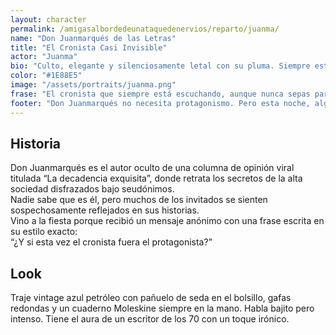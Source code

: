 ```yaml
---
layout: character
permalink: /amigasalbordedeunataquedenervios/reparto/juanma/
name: "Don Juanmarqués de las Letras"
title: "El Cronista Casi Invisible"
actor: "Juanma"
bio: "Culto, elegante y silenciosamente letal con su pluma. Siempre está escribiendo... aunque no siempre con tinta."
color: "#1E88E5"
image: "/assets/portraits/juanma.png"
frase: "El cronista que siempre está escuchando, aunque nunca sepas para qué."
footer: "Don Juanmarqués no necesita protagonismo. Pero esta noche, alguien le ha escrito para decirle: el protagonista... podrías ser tú."
---
```


## Historia

Don Juanmarqués es el autor oculto de una columna de opinión viral titulada “La decadencia exquisita”, donde retrata los secretos de la alta sociedad disfrazados bajo seudónimos.  
Nadie sabe que es él, pero muchos de los invitados se sienten sospechosamente reflejados en sus historias.  
Vino a la fiesta porque recibió un mensaje anónimo con una frase escrita en su estilo exacto:  
“¿Y si esta vez el cronista fuera el protagonista?”

## Look

Traje vintage azul petróleo con pañuelo de seda en el bolsillo, gafas redondas y un cuaderno Moleskine siempre en la mano. Habla bajito pero intenso. Tiene el aura de un escritor de los 70 con un toque irónico.
